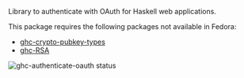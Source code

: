 Library to authenticate with OAuth for Haskell web applications.

This package requires the following packages not available in Fedora:

* [ghc-crypto-pubkey-types](../ghc-crypto-pubkey-types)
* [ghc-RSA](../ghc-RSA)

![ghc-authenticate-oauth status](https://copr.fedorainfracloud.org/coprs/g/weldr/bdcs-haskell-deps/package/ghc-authenticate-oauth/status_image/last_build.png)
